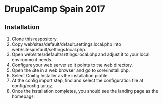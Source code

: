 # DrupalCamp Spain 2017

## Installation
1. Clone this respository.
1. Copy web/sites/default/default.settings.local.php into
   web/sites/default/settings.local.php.
1. Open web/sites/default/settings.local.php and adjust it
   to your local environment needs.
1. Configure your web server so it points to the web directory.
1. Open the site in a web browser and go to core/install.php.
1. Select Config Installer as the installation profile.
1. At the config import step, find and select the configuration
   file at config/config.tar.gz.
1. Once the installation completes, you should see the landing
   page as the homepage.
